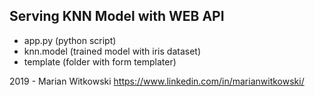 ## Serving KNN Model with WEB API

- app.py (python script)
- knn.model (trained model with iris dataset)
- template (folder with form templater)

2019 - Marian Witkowski
https://www.linkedin.com/in/marianwitkowski/
